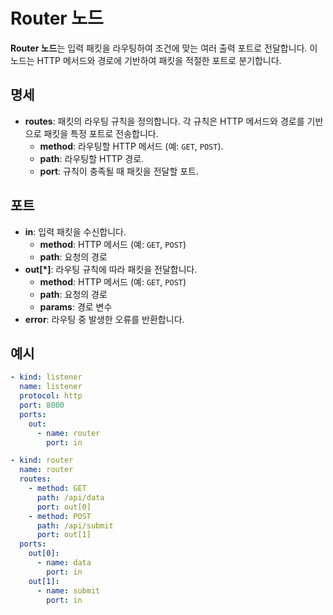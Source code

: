 # Router 노드

**Router 노드**는 입력 패킷을 라우팅하여 조건에 맞는 여러 출력 포트로 전달합니다. 이 노드는 HTTP 메서드와 경로에 기반하여 패킷을 적절한 포트로 분기합니다.

## 명세

- **routes**: 패킷의 라우팅 규칙을 정의합니다. 각 규칙은 HTTP 메서드와 경로를 기반으로 패킷을 특정 포트로 전송합니다.
    - **method**: 라우팅할 HTTP 메서드 (예: `GET`, `POST`).
    - **path**: 라우팅할 HTTP 경로.
    - **port**: 규칙이 충족될 때 패킷을 전달할 포트.

## 포트

- **in**: 입력 패킷을 수신합니다.
    - **method**: HTTP 메서드 (예: `GET`, `POST`)
    - **path**: 요청의 경로
- **out[*]**: 라우팅 규칙에 따라 패킷을 전달합니다.
    - **method**: HTTP 메서드 (예: `GET`, `POST`)
    - **path**: 요청의 경로
    - **params**: 경로 변수
- **error**: 라우팅 중 발생한 오류를 반환합니다.

## 예시

```yaml
- kind: listener
  name: listener
  protocol: http
  port: 8000
  ports:
    out:
      - name: router
        port: in

- kind: router
  name: router
  routes:
    - method: GET
      path: /api/data
      port: out[0]
    - method: POST
      path: /api/submit
      port: out[1]
  ports:
    out[0]:
      - name: data
        port: in
    out[1]:
      - name: submit
        port: in
```

